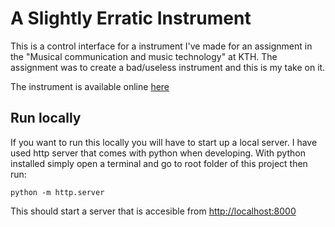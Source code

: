 # A Slightly Erratic Instrument

This is a control interface for a instrument I've made for an assignment in the "Musical communication and music technology" at KTH.
The assignment was to create a bad/useless instrument and this is my take on it.

The instrument is available online [here](https://eribau.github.io/erratic-instrument)

## Run locally

If you want to run this locally you will have to start up a local server. I have used http server that comes with python when developing. With python installed simply open a terminal and go to root folder of this project then run:

```console
python -m http.server
```

This should start a server that is accesible from [http://localhost:8000](http://localhost:8000)